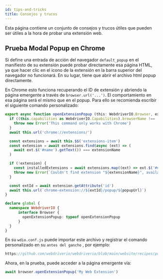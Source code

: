 ```yaml
---
id: tips-and-tricks
title: Consejos y trucos
---
```


Esta página contiene un conjunto de consejos y trucos útiles que pueden ser útiles a la hora de probar una extensión web.

## Prueba Modal Popup en Chrome

Si define una entrada de acción del navegador `default_popup` en el manifiesto de su extensión [](https://developer.mozilla.org/en-US/docs/Mozilla/Add-ons/WebExtensions/manifest.json/browser_action) puede probar directamente esa página HTML, ya que hacer clic en el icono de la extensión en la barra superior del navegador no funcionará. En su lugar, tiene que abrir el archivo html popup directamente.

En Chrome esto funciona recuperando el ID de extensión y abriendo la página emergente a través de `browser.url('...')`. El comportamiento en esa página será el mismo que en el popup. Para ello se recomienda escribir el siguiente comando personalizado:

```ts customCommand.ts
export async function openExtensionPopup (this: WebdriverIO.Browser, extensionName: string, popupUrl = 'index.html') {
  if ((this.capabilities as WebdriverIO.Capabilities).browserName !== 'chrome') {
    throw new Error('This command only works with Chrome')
  }
  await this.url('chrome://extensions/')

  const extensions = await this.$$('extensions-item')
  const extension = await extensions.find(async (ext) => (
    await ext.$('#name').getText()) === extensionName
  )

  if (!extension) {
    const installedExtensions = await extensions.map((ext) => ext.$('#name').getText())
    throw new Error(`Couldn't find extension "${extensionName}", available installed extensions are "${installedExtensions.join('", "')}"`)
  }

  const extId = await extension.getAttribute('id')
  await this.url(`chrome-extension://${extId}/popup/${popupUrl}`)
}

declare global {
  namespace WebdriverIO {
      interface Browser {
        openExtensionPopup: typeof openExtensionPopup
      }
  }
}
```

En su `wdio.conf.js` puede importar este archivo y registrar el comando personalizado en su `antes del gancho` , por ejemplo:

```js reference useHTTPS
https://github.com/webdriverio/webdriverio/blob/main/website/recipes/popup-modal.js
```

Ahora, en la prueba, puede acceder a la página emergente vía:

```ts
await browser.openExtensionPopup('My Web Extension')
```
